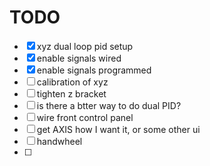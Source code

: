 

# TODO

- [x] xyz dual loop pid setup
- [x] enable signals wired
- [x] enable signals programmed
- [ ] calibration of xyz
- [ ] tighten z bracket
- [ ] is there a btter way to do dual PID?
- [ ] wire front control panel
- [ ] get AXIS how I want it, or some other ui
- [ ] handwheel
- [ ] 